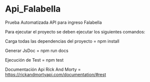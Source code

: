 # Api_Falabella
Prueba Automatizada API para ingreso Falabella


Para ejecutar el proyecto se deben ejecutar los siguientes comandos:

Carga todas las dependencias del proyecto = npm install 

Generar JsDoc = npm run docs

Ejecución de Test = npm test

Documentación Api Rick And Morty = https://rickandmortyapi.com/documentation/#rest